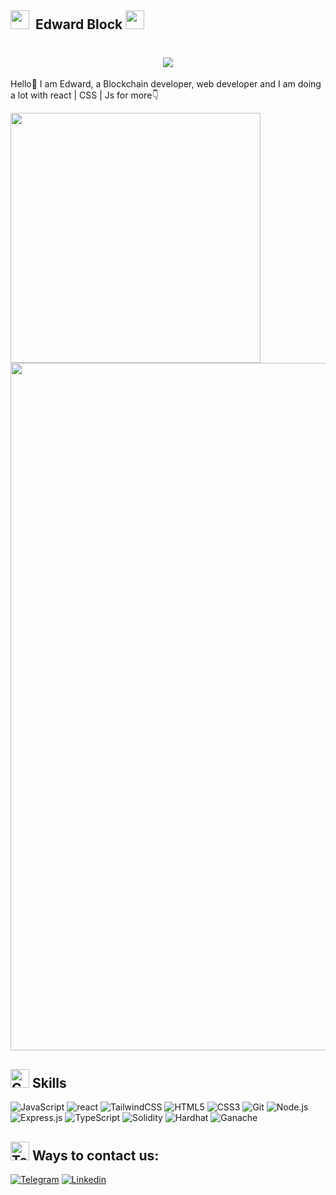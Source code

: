 ##  <img src="https://github.com/Anmol-Baranwal/Cool-GIFs-For-GitHub/assets/74038190/fa83eeb9-f4e2-4d85-93f0-688af11babf8" width="30">&nbsp;  Edward Block  <img src="https://github.com/Anmol-Baranwal/Cool-GIFs-For-GitHub/assets/74038190/fa83eeb9-f4e2-4d85-93f0-688af11babf8" width="30">&nbsp;

<h1 align="center">
    <img src="https://readme-typing-svg.herokuapp.com/?font=Arial&color=ff0000&size=35&center=true&vCenter=true&width=500&height=70&duration=5000&lines=Hi!+I'm+Edward;Nice+to+meet+you" />
</h1>

<p>Hello👋 I am Edward, a Blockchain developer, web developer and I am doing a lot with react | CSS | Js for more👇</p>

<img src="https://user-images.githubusercontent.com/74038190/229223263-cf2e4b07-2615-4f87-9c38-e37600f8381a.gif" width="400">
<br><be>
    
<img src="https://user-images.githubusercontent.com/74038190/212284115-f47cd8ff-2ffb-4b04-b5bf-4d1c14c0247f.gif" width="1100">

## <img src="https://user-images.githubusercontent.com/74038190/216122028-c05b52fb-983e-4ee8-8811-6f30cd9ea5d5.png" alt="Comet" width="30" /> Skills
<p>
  <img
    alt="JavaScript"
    src="https://img.shields.io/badge/javascript-%23323330.svg?style=for-the-badge&logo=javascript&logoColor=%23F7DF1E"
  />
  <img
    alt="react"
    src="https://img.shields.io/badge/react-%2320232a.svg?style=for-the-badge&logo=react&logoColor=%2361DAFB"
  />
  <img
    alt="TailwindCSS"
    src="https://img.shields.io/badge/tailwindcss-%2338B2AC.svg?style=for-the-badge&logo=tailwind-css&logoColor=white"
  />
  <img
    alt="HTML5"
    src="https://img.shields.io/badge/html5-%23E34F26.svg?style=for-the-badge&logo=html5&logoColor=white"
  />
  <img
    alt="CSS3"
    src="https://img.shields.io/badge/css3-%231572B6.svg?style=for-the-badge&logo=css3&logoColor=white"
  />
  <img
    alt="Git"
    src="https://img.shields.io/badge/git-0c0c0c.svg?style=for-the-badge&logo=git&logoColor=white"
  />
<img
  alt="Node.js"
  src="https://img.shields.io/badge/node.js-339933.svg?style=for-the-badge&logo=node.js&logoColor=white"
/>
<img
  alt="Express.js"
  src="https://img.shields.io/badge/express.js-404d59.svg?style=for-the-badge&logo=express&logoColor=white"
/>
<img
  alt="TypeScript"
  src="https://img.shields.io/badge/typescript-007ACC.svg?style=for-the-badge&logo=typescript&logoColor=white"
/>
<img
  alt="Solidity"
  src="https://img.shields.io/badge/solidity-363636.svg?style=for-the-badge&logo=solidity&logoColor=white"
/>
<img
  alt="Hardhat"
  src="https://img.shields.io/badge/hardhat-FCC624.svg?style=for-the-badge&logo=hardhat&logoColor=black"
/>
<img
  alt="Ganache"
  src="https://img.shields.io/badge/ganache-744528.svg?style=for-the-badge&logo=truffle&logoColor=white"
/>

</p>

## <img src="https://raw.githubusercontent.com/Tarikul-Islam-Anik/Animated-Fluent-Emojis/master/Emojis/People/Technologist.png" alt="Technologist" width="30" height="30" /> Ways to contact us:

[![Telegram](https://img.shields.io/badge/Telegram-2CA5E0?style=for-the-badge&logo=telegram&logoColor=white)](https://t.me/Edwardfoxofficial)
[![Linkedin](https://img.shields.io/badge/Linkedin-800080?style=for-the-badge&logo=linkedin&logoColor=white)](https://)



